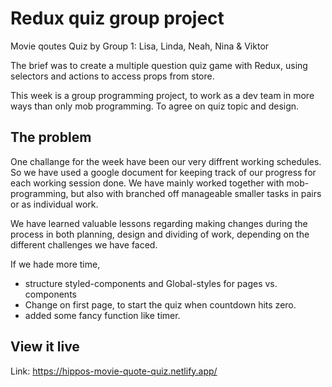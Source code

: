 # Redux quiz group project

Movie qoutes Quiz by
Group 1: Lisa, Linda, Neah, Nina & Viktor

The brief was to create a multiple question quiz game with Redux, using selectors and actions to access props from store.

This week is a group programming project, to work as a dev team in more ways than only mob programming. To agree on quiz topic and design. 


## The problem

One challange for the week have been our very diffrent working schedules. So we have used a google document for keeping track of our progress for each working session done. We have mainly worked together with mob-programming, but also with branched off manageable smaller tasks in pairs or as individual work. 

We have learned valuable lessons regarding making changes during the process in both planning, design and dividing of work, depending on the different challenges we have faced.

If we hade more time, 
- structure styled-components and Global-styles for pages vs. components
- Change on first page, to start the quiz when countdown hits zero.
- added some fancy function like timer.
## View it live

Link: https://hippos-movie-quote-quiz.netlify.app/
